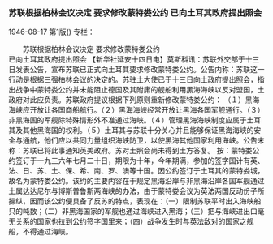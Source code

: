 ### 苏联根据柏林会议决定  要求修改蒙特娄公约  已向土耳其政府提出照会

1946-08-17
第1版()
专栏：

　　苏联根据柏林会议决定
    要求修改蒙特娄公约       
    已向土耳其政府提出照会
    【新华社延安十四日电】莫斯科讯：苏联外交部于十三日发表公告，宣布苏联已正式向土耳其要求修改蒙特娄公约。公告内称：苏联这一行动是根据三强柏林会议的决定的。苏驻土大使已于十三日向土政府提出照会，指出战争中蒙特娄公约并未能阻止德国及其附庸的舰船利用黑海海峡以反对盟国，土政府对此应负责。苏联政府提议根据下列原则重新修改蒙特娄公约：
    （１）黑海海峡应开放让各国商船航行。（２）黑海海峡经常开放让黑海各国军舰通行。（３）非黑海国的军舰除特殊情形外不准通过海峡。（４）管理黑海海峡制度应属于土耳其及其他黑海国的权利。（５）土耳其与苏联十分关心并且能够保证黑海海峡的安全与通航，他们应以共同力量组织海峡防卫，以使黑海其他国家利用海峡。公告末称：苏联已将此事通知英美政府。苏对土照会尚未得到土方答复。
    按：蒙特娄公约签订于一九三六年七月二十日，期限为十年，今年期满，参加的签字国计有英、法、日、苏、土、保、希、南、罗、澳等十国。因公约签订于土耳其的蒙特娄城，故名为蒙特娄公约。该约的主要内容在于规定黑海沿岸与非黑海沿岸各国军舰通过土属达达尼尔与博斯普鲁斯两海峡的办法，由于蒙特娄会议为英法两国反动份子所操纵，因而该公约便具备了反苏的特点，表现在：（一）限制苏联平时出入海峡船只的吨数；（二）非黑海国家的军舰也通过海峡进入黑海；（三）把与海峡进出口毫无关系的国家也拉到公约签字国里来；（四）战争发生时与英法敌对的国家之舰船，不得通过海峡。
